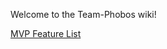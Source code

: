 Welcome to the Team-Phobos wiki!

[MVP Feature List](https://github.com/Mikhail-Kashin/Team-Phobos/wiki/MVP-Feature-List)